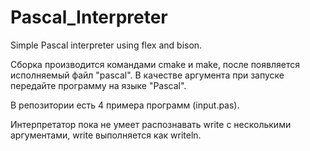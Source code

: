 # Pascal_Interpreter
Simple Pascal interpreter using flex and bison.

Сборка производится командами cmake и make, после появляется исполняемый файл "pascal".
В качестве аргумента при запуске передайте программу на языке "Pascal".

В репозитории есть 4 примера программ (input<num>.pas). 

Интерпретатор пока не умеет распознавать write с несколькими аргументами, write выполняется как writeln.
